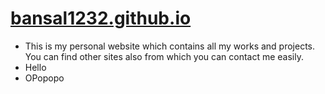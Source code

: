 # [bansal1232.github.io](https://bansal1232.github.io/)
* This is my personal website which contains all my works and projects. You can find other sites also from which you can contact me easily.
* Hello
* OPopopo  
